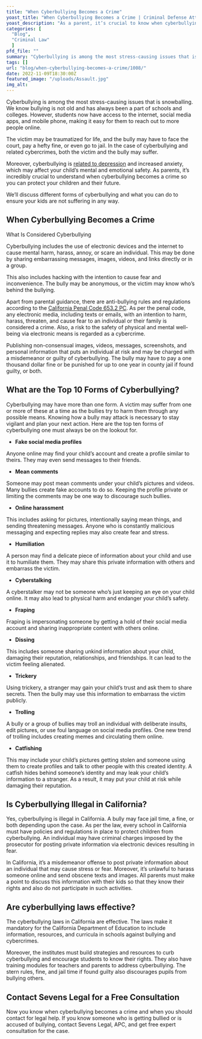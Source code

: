 ```yaml
---
title: "When Cyberbullying Becomes a Crime"
yoast_title: "When Cyberbullying Becomes a Crime | Criminal Defense Attorney San Diego"
yoast_description: "As a parent, it’s crucial to know when cyberbullying becomes a crime so that you can safeguard your children from its effects and lifelong repercussions ."
categories: [
  "Blog",
  "Criminal Law"
  ]
pfd_file: ""
summary: "Cyberbullying is among the most stress-causing issues that is snowballing. We know bullying is not old and has always been a part of schools and colleges. However, students now have access to the internet, social media apps, and mobile phone, making it easy for them to reach out to more people online.  The victim may"
tags: []
url: "blog/when-cyberbullying-becomes-a-crime/1008/"
date: 2022-11-09T18:30:00Z
featured_image: "/uploads/Assault.jpg"
img_alt:
---
```


Cyberbullying is among the most stress-causing issues that is snowballing. We know bullying is not old and has always been a part of schools and colleges. However, students now have access to the internet, social media apps, and mobile phone, making it easy for them to reach out to more people online.

The victim may be traumatized for life, and the bully may have to face the court, pay a hefty fine, or even go to jail. In the case of cyberbullying and related cybercrimes, both the victim and the bully may suffer.

Moreover, cyberbullying is [related to depression](https://www.sciencedirect.com/science/article/abs/pii/S0165178121004947) and increased anxiety, which may affect your child’s mental and emotional safety. As parents, it’s incredibly crucial to understand when cyberbullying becomes a crime so you can protect your children and their future.

We’ll discuss different forms of cyberbullying and what you can do to ensure your kids are not suffering in any way.

## When Cyberbullying Becomes a Crime

What Is Considered Cyberbullying

Cyberbullying includes the use of electronic devices and the internet to cause mental harm, harass, annoy, or scare an individual. This may be done by sharing embarrassing messages, images, videos, and links directly or in a group.

This also includes hacking with the intention to cause fear and inconvenience. The bully may be anonymous, or the victim may know who’s behind the bullying.

Apart from parental guidance, there are anti-bullying rules and regulations according to the [California Penal Code 653.2 PC](https://leginfo.legislature.ca.gov/faces/codes_displaySection.xhtml?lawCode=PEN&sectionNum=653.2). As per the penal code, any electronic media, including texts or emails, with an intention to harm, harass, threaten, and cause fear to an individual or their family is considered a crime. Also, a risk to the safety of physical and mental well-being via electronic means is regarded as a cybercrime.

Publishing non-consensual images, videos, messages, screenshots, and personal information that puts an individual at risk and may be charged with a misdemeanor or guilty of cyberbullying. The bully may have to pay a one thousand dollar fine or be punished for up to one year in county jail if found guilty, or both.

## What are the Top 10 Forms of Cyberbullying?

Cyberbullying may have more than one form. A victim may suffer from one or more of these at a time as the bullies try to harm them through any possible means. Knowing how a bully may attack is necessary to stay vigilant and plan your next action. Here are the top ten forms of cyberbullying one must always be on the lookout for.

* **Fake social media profiles**

Anyone online may find your child’s account and create a profile similar to theirs. They may even send messages to their friends.

* **Mean comments**

Someone may post mean comments under your child’s pictures and videos. Many bullies create fake accounts to do so. Keeping the profile private or limiting the comments may be one way to discourage such bullies.

* **Online harassment**

This includes asking for pictures, intentionally saying mean things, and sending threatening messages. Anyone who is constantly malicious messaging and expecting replies may also create fear and stress.

* **Humiliation**

A person may find a delicate piece of information about your child and use it to humiliate them. They may share this private information with others and embarrass the victim.

* **Cyberstalking**

A cyberstalker may not be someone who’s just keeping an eye on your child online. It may also lead to physical harm and endanger your child’s safety.

* **Fraping**

Fraping is impersonating someone by getting a hold of their social media account and sharing inappropriate content with others online.

* **Dissing**

This includes someone sharing unkind information about your child, damaging their reputation, relationships, and friendships. It can lead to the victim feeling alienated.

* **Trickery**

Using trickery, a stranger may gain your child’s trust and ask them to share secrets. Then the bully may use this information to embarrass the victim publicly.

* **Trolling**

A bully or a group of bullies may troll an individual with deliberate insults, edit pictures, or use foul language on social media profiles. One new trend of trolling includes creating memes and circulating them online.

* **Catfishing**

This may include your child’s pictures getting stolen and someone using them to create profiles and talk to other people with this created identity. A catfish hides behind someone’s identity and may leak your child’s information to a stranger. As a result, it may put your child at risk while damaging their reputation.

## Is Cyberbullying Illegal in California?

Yes, cyberbullying is illegal in California. A bully may face jail time, a fine, or both depending upon the case. As per the law, every school in California must have policies and regulations in place to protect children from cyberbullying. An individual may have criminal charges imposed by the prosecutor for posting private information via electronic devices resulting in fear.

In California, it’s a misdemeanor offense to post private information about an individual that may cause stress or fear. Moreover, it’s unlawful to harass someone online and send obscene texts and images. All parents must make a point to discuss this information with their kids so that they know their rights and also do not participate in such activities.

## Are cyberbullying laws effective?

The cyberbullying laws in California are effective. The laws make it mandatory for the California Department of Education to include information, resources, and curricula in schools against bullying and cybercrimes.

Moreover, the institutes must build strategies and resources to curb cyberbullying and encourage students to know their rights. They also have training modules for teachers and parents to address cyberbullying. The stern rules, fine, and jail time if found guilty also discourages pupils from bullying others.

## Contact Sevens Legal for a Free Consultation

Now you know when cyberbullying becomes a crime and when you should contact for legal help. If you know someone who is getting bullied or is accused of bullying, contact Sevens Legal, APC, and get free expert consultation for the case.
